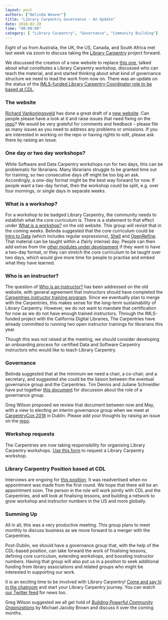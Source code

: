 ```yaml
---
layout: post
authors: ["Belinda Weaver"]
title: "Library Carpentry Governance - An Update"
date: 2018-02-20
time: "00:00:00"
category: [ "Library Carpentry", "Governance", "Community Building"]
---
```


Eight of us from Australia, the UK, the US, Canada, and South Africa met last week via zoom to discuss taking 
the [Library Carpentry](https://github.com/LibraryCarpentry) project forward.

We discussed the creation of a new website to replace [this one](http://librarycarpentry.github.io/), talked about 
what constitutes a Library Carpentry workshop, discussed who can teach the material, and and started thinking about what kind of governance structure we need to lead the work from now on. There was an update on the status of the [IMLS-funded Library Carpentry Coordinator role to be based at CDL](http://www.datacarpentry.org/jobs/).

### The website

[Richard Vankoningsveld](https://twitter.com/richyvk) has done a great draft of 
a [new website](https://librarycarpentry.github.io/new-website/). 
Can people please have a look at it and raise issues that need fixing on the [repo](https://github.com/LibraryCarpentry/new-website)? 
We would be very grateful for comments and feedback - please file as many issues as you need to address any problems or omissions.
If you are interested in working on the 
repo or having rights to edit, please ask there by raising an issue.

### One day or two day workshops?

While Software and Data Carpentry workshops run for two days, this can be problematic for librarians.
Many librarians struggle to be granted time out for training, so two consecutive days off might be too big an ask. Accordingly, a one-day format might be the best way forward for now. If people want a two-day format, 
then the workshop could be split, e.g. over four mornings, or single days in separate weeks.

### What is a workshop?

For a workshop to be badged Library Carpentry, the community needs to establish what the core curriculum is. 
There is a statement to that effect under [What is a workshop?](http://librarycarpentry.github.io/about/) on the old website.
This group will revisit that in the coming weeks. Belinda suggested that the core curriculum could be 
[Intro to Data](http://data-lessons.github.io/library-data-intro/) (which includes regular expressions), [Shell](http://data-lessons.github.io/library-shell/) and [OpenRefine](http://data-lessons.github.io/library-openrefine/). That material can be taught within a (fairly intense) 
day. People can then add extras from the [other modules under development](https://github.com/data-lessons) if they want to have 
a two-day format, or 
they can stretch the core curriculum to be taught over two days, which would give more time for people to practise 
and embed what they have learned.

### Who is an instructor?

The question of [Who is an instructor?](http://librarycarpentry.github.io/about) has been addressed 
on the old website, with general agreement that instructors should have completed the [Carpentries instructor training program](http://carpentries.github.io/instructor-training/). Since we eventually plan to merge with the Carpentries, this makes sense for the long-term sustainability of Library Carpentry. However, we do not want to mandate that certification for now as we do not have enough trained instructors. Through the IMLS-funded project with the California Digital Libraries, The Carpentries have already committed to running two open instructor trainings for librarians this year.

Though this was not raised at the meeting, we should consider developing an onboarding process for 
certified Data and Software Carpentry instructors who would like to teach Library Carpentry.

### Governance

Belinda suggested that at the minimum we need a chair, a co-chair, and a secretary, and suggested 
she could be the liaison between the eventual governance group and the Carpentries. Tim Dennis and Juliane Schneidler 
have put together [this document](https://docs.google.com/document/d/1U0F4HCW7YcZx319_KL4d0i473C4sDx5P7jnwqejer9w/edit)
for discussion about the role of a governance group.

Greg Wilson proposed we review that document between now and May, with a view to electing an interim governance group
when we meet at [CarpentryCon 2018](http://www.carpentrycon.org/) in Dublin. Please add your thoughts by raising an issue on the [repo](https://github.com/LibraryCarpentry/new-website).

### Workshop requests

The Carpentries are now taking responsibility for organising Library Carpentry workshops. 
[Use this form](https://software-carpentry.org/workshops/request/) to request a Library Carpentry workshop.

### Library Carpentry Position based at CDL

Interviews are ongoing for [this position](http://www.datacarpentry.org/jobs/). It was readvertised when no 
appointment was made from the first round. We hope that there will be an appointment soon. The person in 
the role will work jointly with CDL and the Carpentries, and will look at finalising lessons, and building a 
network to grow workshop and instructor numbers in the US and more globally.

### Summing Up

All in all, this was a very productive meeting. This group plans to meet monthly to discuss business as we move forward 
to a merger with the Carpentries.

Post-Dublin, we should have a governance group that, with the help of the CDL-based position, can take forward the work 
of finalising lessons, defining core curriculum, extending workshops, and boosting instructor numbers. Having that group 
will also put us in a position to seek additional funding from library associations and related groups who might be 
interested in supporting our work.

It is an exciting time to be involved with Library Carpentry! [Come and say hi in 
the chatroom](https://gitter.im/LibraryCarpentry/Lobby) and start your Library 
Carpentry journey. You can watch [our Twitter feed](https://twitter.com/LibCarpentry) for news too.

Greg Wilson suggested we all get hold of *[Building Powerful Community Organizations](https://www.amazon.com/Building-Powerful-Community-Organizations-Personal/dp/0977151808/)* by Michael Jacoby Brown and discuss it over the coming months.
